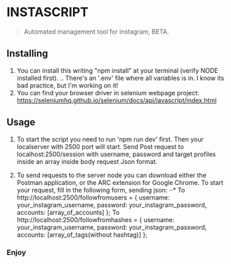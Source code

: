 # INSTASCRIPT
> Automated management tool for instagram, BETA.

## Installing
1. You can install this writing "npm install" at your terminal (verify NODE installed first).
.. There's an '.env' file where all variables is in. I know its bad practice, but I'm working on it!
2. You can find your browser driver in selenium webpage project: https://seleniumhq.github.io/selenium/docs/api/javascript/index.html

## Usage
1. To start the script you need to run 'npm run dev' first.
Then your localserver with 2500 port will start.
Send Post request to localhost:2500/session with username, password and target profiles inside an array inside body request Json format.

2. To send requests to the server node you can download either the Postman application, or the ARC extension for Google Chrome. To start your request, fill in the following form, sending json:
⋅⋅*
To http://localhost:2500/followfromusers = { username: your_instagram_username, password: your_instagram_password, accounts: [array_of_accounts] };
To http://localhost:2500/followfromhashes = { username: your_instagram_username, password: your_instagram_password, accounts: [array_of_tags(without hashtag)] };

### Enjoy
